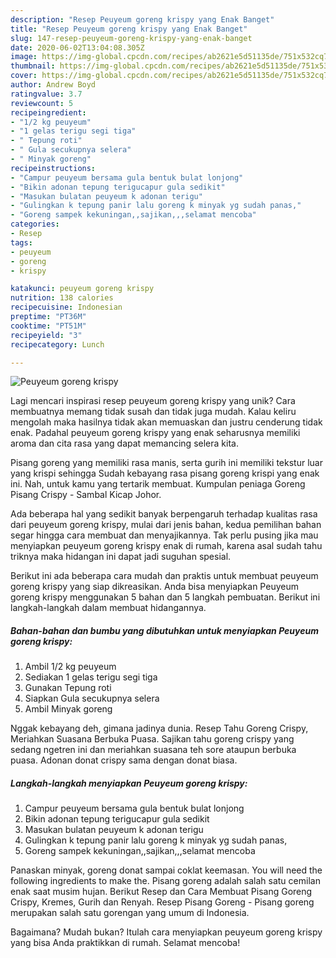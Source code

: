 ```yaml
---
description: "Resep Peuyeum goreng krispy yang Enak Banget"
title: "Resep Peuyeum goreng krispy yang Enak Banget"
slug: 147-resep-peuyeum-goreng-krispy-yang-enak-banget
date: 2020-06-02T13:04:08.305Z
image: https://img-global.cpcdn.com/recipes/ab2621e5d51135de/751x532cq70/peuyeum-goreng-krispy-foto-resep-utama.jpg
thumbnail: https://img-global.cpcdn.com/recipes/ab2621e5d51135de/751x532cq70/peuyeum-goreng-krispy-foto-resep-utama.jpg
cover: https://img-global.cpcdn.com/recipes/ab2621e5d51135de/751x532cq70/peuyeum-goreng-krispy-foto-resep-utama.jpg
author: Andrew Boyd
ratingvalue: 3.7
reviewcount: 5
recipeingredient:
- "1/2 kg peuyeum"
- "1 gelas terigu segi tiga"
- " Tepung roti"
- " Gula secukupnya selera"
- " Minyak goreng"
recipeinstructions:
- "Campur peuyeum bersama gula bentuk bulat lonjong"
- "Bikin adonan tepung terigucapur gula sedikit"
- "Masukan bulatan peuyeum k adonan terigu"
- "Gulingkan k tepung panir lalu goreng k minyak yg sudah panas,"
- "Goreng sampek kekuningan,,sajikan,,,selamat mencoba"
categories:
- Resep
tags:
- peuyeum
- goreng
- krispy

katakunci: peuyeum goreng krispy 
nutrition: 138 calories
recipecuisine: Indonesian
preptime: "PT36M"
cooktime: "PT51M"
recipeyield: "3"
recipecategory: Lunch

---
```



![Peuyeum goreng krispy](https://img-global.cpcdn.com/recipes/ab2621e5d51135de/751x532cq70/peuyeum-goreng-krispy-foto-resep-utama.jpg)

Lagi mencari inspirasi resep peuyeum goreng krispy yang unik? Cara membuatnya memang tidak susah dan tidak juga mudah. Kalau keliru mengolah maka hasilnya tidak akan memuaskan dan justru cenderung tidak enak. Padahal peuyeum goreng krispy yang enak seharusnya memiliki aroma dan cita rasa yang dapat memancing selera kita.

Pisang goreng yang memiliki rasa manis, serta gurih ini memiliki tekstur luar yang krispi sehingga Sudah kebayang rasa pisang goreng krispi yang enak ini. Nah, untuk kamu yang tertarik membuat. Kumpulan peniaga Goreng Pisang Crispy - Sambal Kicap Johor.

Ada beberapa hal yang sedikit banyak berpengaruh terhadap kualitas rasa dari peuyeum goreng krispy, mulai dari jenis bahan, kedua pemilihan bahan segar hingga cara membuat dan menyajikannya. Tak perlu pusing jika mau menyiapkan peuyeum goreng krispy enak di rumah, karena asal sudah tahu triknya maka hidangan ini dapat jadi suguhan spesial.


Berikut ini ada beberapa cara mudah dan praktis untuk membuat peuyeum goreng krispy yang siap dikreasikan. Anda bisa menyiapkan Peuyeum goreng krispy menggunakan 5 bahan dan 5 langkah pembuatan. Berikut ini langkah-langkah dalam membuat hidangannya.

<!--inarticleads1-->

##### Bahan-bahan dan bumbu yang dibutuhkan untuk menyiapkan Peuyeum goreng krispy:

1. Ambil 1/2 kg peuyeum
1. Sediakan 1 gelas terigu segi tiga
1. Gunakan  Tepung roti
1. Siapkan  Gula secukupnya selera
1. Ambil  Minyak goreng


Nggak kebayang deh, gimana jadinya dunia. Resep Tahu Goreng Crispy, Meriahkan Suasana Berbuka Puasa. Sajikan tahu goreng crispy yang sedang ngetren ini dan meriahkan suasana teh sore ataupun berbuka puasa. Adonan donat crispy sama dengan donat biasa. 

<!--inarticleads2-->

##### Langkah-langkah menyiapkan Peuyeum goreng krispy:

1. Campur peuyeum bersama gula bentuk bulat lonjong
1. Bikin adonan tepung terigucapur gula sedikit
1. Masukan bulatan peuyeum k adonan terigu
1. Gulingkan k tepung panir lalu goreng k minyak yg sudah panas,
1. Goreng sampek kekuningan,,sajikan,,,selamat mencoba


Panaskan minyak, goreng donat sampai coklat keemasan. You will need the following ingredients to make the. Pisang goreng adalah salah satu cemilan enak saat musim hujan. Berikut Resep dan Cara Membuat Pisang Goreng Crispy, Kremes, Gurih dan Renyah. Resep Pisang Goreng - Pisang goreng merupakan salah satu gorengan yang umum di Indonesia. 

Bagaimana? Mudah bukan? Itulah cara menyiapkan peuyeum goreng krispy yang bisa Anda praktikkan di rumah. Selamat mencoba!
